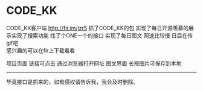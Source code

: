 # CODE_KK
CODE_KK客户端
http://fir.im/jzr5
抓了CODE_KK的包
实现了每日开源羡慕的展示实现了搜索功能
找了个ONE一个的接口 实现了每日图文
网速比较慢 日后在传gif吧  
感兴趣的可以在fir上下载看看

项目页面 链接可点击 通过浏览器打开网址
图文界面 长按图片可保存到本地

------------------------------------------------
毕竟接口是抓来的，如有侵权请告诉我，我会及时删除。
